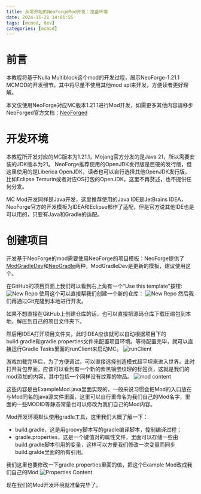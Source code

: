 ```yaml
---
title: 从零开始的NeoForgeMod开发：准备环境
date: 2024-11-21 14:01:55
tags: [mcmod, dev]
categories: [mcmod]
---
```


# 前言

本教程将基于Nulla Multiblock这个mod的开发过程，展示NeoForge-1.21.1 MCMOD的开发细节。其中将尽量不使用其他mod api来开发，方便读者更好理解。

本文仅使用NeoForge对应MC版本1.21.1进行Mod开发，如需更多其他内容请移步NeoForged官方文档：[NeoForged](https://docs.neoforged.net/docs/gettingstarted/)

# 开发环境

本教程所开发对应的MC版本为1.21.1，Mojang官方分发的是Java 21，所以需要安装的JDK版本为21。
NeoForge推荐使用的OpenJDK发行版是巨硬的发行版，但这里使用的是Liberica OpenJDK，读者也可以自行选择其他OpenJDK发行版，比如Eclipse Temurin或者对应OS打包的OpenJDK，这里不再赘述，也不提供任何分发。

MC Mod开发同样是Java开发，这里推荐使用的Java IDE是JetBrains IDEA，NeoForge官方的开发模板为IDEA和Eclipse都作了适配，但是官方说其他IDE也是可以用的，只要有Java和Gradle的适配。

# 创建项目

开发基于NeoForge的mod需要使用NeoForge的项目模板：NeoForge提供了[ModGradleDev](https://github.com/NeoForgeMDKs/MDK-1.21-ModDevGradle)和[NeoGradle](https://github.com/NeoForgeMDKs/MDK-1.21-NeoGradle)两种，ModGradleDev是更新的模板，建议使用这个。

在GitHub的项目页面上我们可以看到右上角有一个“Use this template”按钮:
![New Repo](0-1.png)
使用这个可以直接帮我们创建一个新的仓库：
![New Repo](0-2.png)
然后我们再通过Git克隆到本地进行开发。

如果不想直接在GitHub上创建仓库的话，也可以直接把源码仓库下载压缩包到本地，解压到自己的项目文件夹下。

然后用IDEA打开项目文件夹，此时IDEA应该就可以自动根据项目下的build.gradle和gradle.properties文件来配置项目环境。等待配置完毕，就可以直接运行Gradle Tasks里面的runClient来启动MC。
![runClient](0-3.png)

游戏加载完毕后，为了方便调试，可以直接选择创造模式超平坦来进入世界。此时打开背包界面，应该可以看到有一个新的紫黑镶嵌纹理的标签页，这就是我们的mod添加的内容，其中包括一个同样没有纹理的物品。
![mod content](0-4.png)

这些内容是由ExampleMod.java里面实现的，一般来说习惯会把Mod的入口放在与Mod同名的java源文件里面，这里可以自行重命名为我们自己的Mod名字，里面的一些MODID等静态常量也可以修改为我们自己的Mod内容。

Mod开发环境默认使用gradle工具，这里我们大概了解一下：
 - build.gradle，这是用groovy脚本写的gradle编译脚本，控制编译过程；
 - gradle.properties，这是一个键值对的属性文件，里面可以存储一些由build.gradle脚本引用的变量，这样可以方便我们修改一次变量而同步build.gralde里面的所有引用。

我们这里也要修改一下gradle.properties里面的值，把这个Example Mod改成我们自己的Mod
![Properties Content](0-5.png)

现在我们的Mod开发环境就准备完毕了。